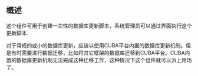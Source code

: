 ## 概述

这个组件可用于创建一次性的数据库更新脚本，系统管理员可以通过界面执行这个更新脚本.

对于常规的或小的数据库更新，应该以使用CUBA平台内置的数据库更新机制。但是有时需要进行数据迁移，比如将其它框架的数据库迁移到CUBA平台。CUBA内置的数据库更新机制无法完成这种迁移工作，这种情况下这个组件就可以派上用场了。
